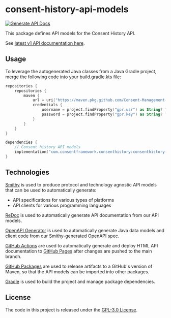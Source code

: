 # consent-history-api-models

[![Generate API Docs](https://github.com/Consent-Management-Platform/consent-history-api-models/actions/workflows/generate-api-docs.yaml/badge.svg?branch=main)](https://github.com/Consent-Management-Platform/consent-history-api-models/actions/workflows/generate-api-docs.yaml)

This package defines API models for the Consent History API.

See [latest v1 API documentation here](https://consent-management-platform.github.io/consent-history-api-models/v1/docs.html).

## Usage

To leverage the autogenerated Java classes from a Java Gradle project, merge the following code into your build.gradle.kts file:

```kotlin
repositories {
    repositories {
        maven {
            url = uri("https://maven.pkg.github.com/Consent-Management-Platform/consent-history-api-models")
            credentials {
                username = project.findProperty("gpr.usr") as String? ?: System.getenv("GITHUB_USERNAME")
                password = project.findProperty("gpr.key") as String? ?: System.getenv("GITHUB_TOKEN")
            }
        }
    }
}

dependencies {
    // Consent history API models
    implementation("com.consentframework.consenthistory:consenthistory-api-models:0.1.0")
}
```

## Technologies
[Smithy](https://smithy.io) is used to produce protocol and technology agnostic API models that can be used to automatically generate:
* API specifications for various types of platforms
* API clients for various programming languages

[ReDoc](https://github.com/Redocly/redoc) is used to automatically generate API documentation from our API models.

[OpenAPI Generator](https://openapi-generator.tech) is used to automatically generate Java data models and client code from our Smithy-generated OpenAPI spec.

[GitHub Actions](https://docs.github.com/en/actions) are used to automatically generate and deploy HTML API documentation to [GitHub Pages](https://pages.github.com/) after changes are pushed to the main branch.

[GitHub Packages](https://github.com/features/packages) are used to release artifacts to a GitHub's version of Maven, so that the API models can be imported into other packages.

[Gradle](https://docs.gradle.org) is used to build the project and manage package dependencies.

## License
The code in this project is released under the [GPL-3.0 License](LICENSE).
